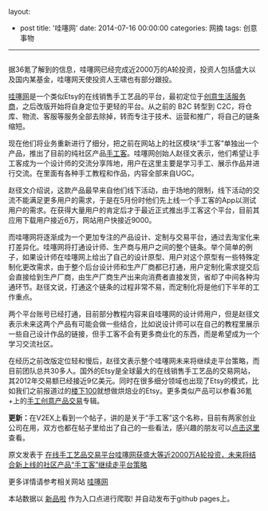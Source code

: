 layout: 
  - post 
title: '哇噻网' 
date: 2014-07-16 00:00:00 
categories: 网摘 
tags: 创意事物 
---

<p><img src="http://a.36krcnd.com/photo/f4b3db2baca12a4d991dd016cc78243c.png" alt=""/></p>

<p>据<span>36氪</span>了解到的信息，哇噻网已经完成近2000万的A轮投资，投资人包括盛大以及国内某基金，哇噻网天使投资人王啸也有部分跟投。</p>

<p><a target="_blank" data-no-turbolink="true" href="http://www.wowsai.com/">哇噻网</a>是一个类似Etsy的在线销售手工艺品的平台，最初定位于<a target="_blank" data-no-turbolink="true" href="http://www.36kr.com/p/38270.html">创意生活服务商</a>，之后改版开始将自身定位于更轻的平台。从之前的 B2C 转型到 C2C，将仓库、物流、客服等服务全部去除掉，转而专注于技术、运营和推广，将自己的链条缩短。</p>

<p>现在他们将业务重新进行了细分，把之前在网站上的社区模块“手工客”单独出一个产品，推出了目前的纯社区产品<a target="_blank" data-no-turbolink="true" href="http://www.shougongke.com/">手工客</a>。哇噻网创始人赵径文表示，他们希望让手工客成为一个设计师的交流分享阵地，用户在这里主要是学习手工、展示作品并进行交流。在里面有各种手工教程和作品，内容全部来自UGC。<br/>
<img src="http://a.36krcnd.com/photo/a04acbb012c72721d7d2db2894290393.png" alt=""/></p>

<p>赵径文介绍说，这款产品最早来自他们线下活动，由于场地的限制，线下活动的交流不能满足更多用户的需求，于是在5月份时他们先上线一个手工客的App以测试用户的需求。在获得大量用户的肯定后才于最近正式推出手工客这个平台，目前其应用下载用户接近6万，网站用户快接近9000。</p>

<p>而哇噻网将逐渐成为一个更加专注的产品设计、定制与交易平台，通过去淘宝化来打差异化。哇噻网将打通设计师、生产商与用户之间的整个链条。举个简单的例子，如果设计师在哇噻网上给出了自己的设计原型、用户对这个原型有一些特殊定制化更改需求，由于整个后台设计师和生产厂商都已打通，用户定制化需求提交后会直接给到生产厂商，由生产厂商生产出来向消费者直接发货，省却了中间各种沟通环节。赵径文说，打通这个链条的过程非常不易，而定制化将是他们下半年的工作重点。</p>

<p>两个平台账号已经打通，目前部分教程内容来自哇噻网的设计师用户，但是赵径文表示未来这两个产品有可能会做一些结合，比如说设计师可以在自己的教程里展示一些自己设计作品的链接，但手工客不会有更多商业化的东西，而是希望成为一个学习交流社区。</p>

<p>在经历之前改版定位轻和慢后，赵径文表示整个哇噻网未来将继续走平台策略，而目前团队总共30多人。国外的Etsy是全球最大的在线销售手工艺品的交易网站，其2012年交易额已经接近9亿美元。同时在很多细分领域也出现了Etsy的模式，比如我们之前报道过的<a target="_blank" data-no-turbolink="true" href="http://www.36kr.com/p/204115.html">楼下100</a>就想做烘焙业的Etsy。更多类似产品可以参看<span>36氪</span>+上的<a target="_blank" data-no-turbolink="true" href="http://www.36kr.net/album/i/166">手工创意产品交易</a>专辑。</p>

<p><strong>更新：</strong>在V2EX上看到一个帖子，讲的是关于“手工客”这个名称，目前有两家创业公司在用，双方也都在帖子里给出了自己的一些看法，感兴趣的朋友可以<a target="_blank" data-no-turbolink="true" href="http://v2ex.com/t/77939">点击这里</a>查看。</p>
					<p></p>
					<p></p>  



原文发表于 [在线手工艺品交易平台哇噻网获盛大等近2000万A轮投资，未来将结合新上线的社区产品“手工客”继续走平台策略](http://www.36kr.com/p/205256.html)  

更多详情请参考相关网站 [哇噻网](http://www.wowsai.com/)  

本站数据以 [新品啦](http://xinpinla.com/) 作为入口点进行爬取! 并自动发布于github pages上。  
